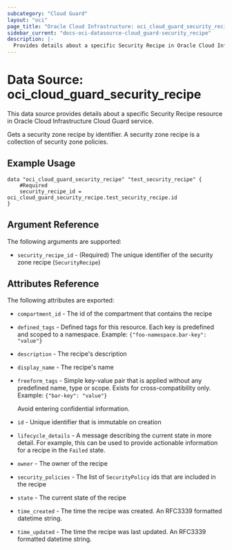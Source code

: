 ```yaml
---
subcategory: "Cloud Guard"
layout: "oci"
page_title: "Oracle Cloud Infrastructure: oci_cloud_guard_security_recipe"
sidebar_current: "docs-oci-datasource-cloud_guard-security_recipe"
description: |-
  Provides details about a specific Security Recipe in Oracle Cloud Infrastructure Cloud Guard service
---
```


# Data Source: oci_cloud_guard_security_recipe
This data source provides details about a specific Security Recipe resource in Oracle Cloud Infrastructure Cloud Guard service.

Gets a security zone recipe by identifier. A security zone recipe is a collection of security zone policies.

## Example Usage

```hcl
data "oci_cloud_guard_security_recipe" "test_security_recipe" {
	#Required
	security_recipe_id = oci_cloud_guard_security_recipe.test_security_recipe.id
}
```

## Argument Reference

The following arguments are supported:

* `security_recipe_id` - (Required) The unique identifier of the security zone recipe (`SecurityRecipe`)


## Attributes Reference

The following attributes are exported:

* `compartment_id` - The id of the compartment that contains the recipe
* `defined_tags` - Defined tags for this resource. Each key is predefined and scoped to a namespace. Example: `{"foo-namespace.bar-key": "value"}` 
* `description` - The recipe's description
* `display_name` - The recipe's name
* `freeform_tags` - Simple key-value pair that is applied without any predefined name, type or scope. Exists for cross-compatibility only. Example: `{"bar-key": "value"}`

	Avoid entering confidential information. 
* `id` - Unique identifier that is immutable on creation
* `lifecycle_details` - A message describing the current state in more detail. For example, this can be used to provide actionable information for a recipe in the `Failed` state.
* `owner` - The owner of the recipe
* `security_policies` - The list of `SecurityPolicy` ids that are included in the recipe
* `state` - The current state of the recipe
* `time_created` - The time the recipe was created. An RFC3339 formatted datetime string.
* `time_updated` - The time the recipe was last updated. An RFC3339 formatted datetime string.

